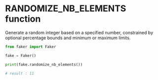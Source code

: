 # **RANDOMIZE_NB_ELEMENTS** function

Generate a random integer based on a specified number, constrained by optional percentage bounds and minimum or maximum limits.

```py
from faker import Faker

fake = Faker()

print(fake.randomize_nb_elements())

# result : 11
```
